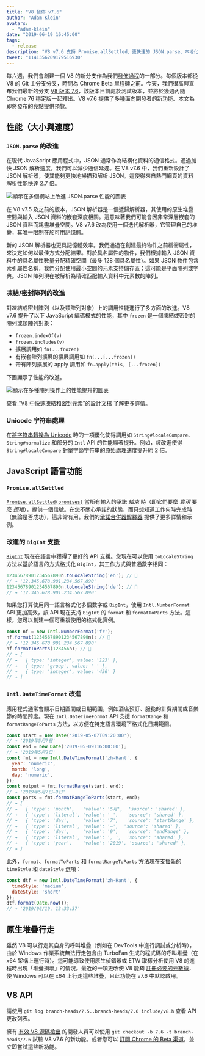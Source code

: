 ```yaml
---
title: "V8 發佈 v7.6"
author: "Adam Klein"
avatars: 
  - "adam-klein"
date: "2019-06-19 16:45:00"
tags: 
  - release
description: "V8 v7.6 支持 Promise.allSettled、更快速的 JSON.parse、本地化的 BigInt、更快的凍結/密封陣列等更多功能！"
tweet: "1141356209179516930"
---
```

每六週，我們會創建一個 V8 的新分支作為我們[發佈過程](/docs/release-process)的一部分。每個版本都從 V8 的 Git 主分支分叉，時間為 Chrome Beta 里程碑之前。今天，我們很高興宣布我們最新的分支 [V8 版本 7.6](https://chromium.googlesource.com/v8/v8.git/+log/branch-heads/7.6)，該版本目前處於測試版本，並將於幾週內隨 Chrome 76 穩定版一起釋出。V8 v7.6 提供了多種面向開發者的新功能。本文為即將發布的亮點提供預覽。

<!--truncate-->
## 性能（大小與速度）

### `JSON.parse` 的改進

在現代 JavaScript 應用程式中，JSON 通常作為結構化資料的通信格式。通過加快 JSON 解析速度，我們可以減少通信延遲。在 V8 v7.6 中，我們重新設計了 JSON 解析器，使其能夠更快地掃描和解析 JSON。這使得來自熱門網頁的資料解析性能快達 2.7 倍。

![顯示在多個網站上改進 `JSON.parse` 性能的圖表](/_img/v8-release-76/json-parsing.svg)

在 V8 v7.5 及之前的版本，JSON 解析器是一個遞歸解析器，其使用的原生堆疊空間與輸入 JSON 資料的嵌套深度相關。這意味著我們可能會因非常深層嵌套的 JSON 資料而耗盡堆疊空間。V8 v7.6 改為使用一個迭代解析器，它管理自己的堆疊，其唯一限制在於可用記憶體。

新的 JSON 解析器也更具記憶體效率。我們通過在創建最終物件之前緩衝屬性，來決定如何以最佳方式分配結果。對於具名屬性的物件，我們根據輸入 JSON 資料中的具名屬性數量分配精確空間（最多 128 個具名屬性）。如果 JSON 物件包含索引屬性名稱，我們分配使用最小空間的元素支持儲存區；這可能是平面陣列或字典。JSON 陣列現在被解析為精確匹配輸入資料中元素數的陣列。

### 凍結/密封陣列的改進

對凍結或密封陣列（以及類陣列對象）上的調用性能進行了多方面的改進。V8 v7.6 提升了以下 JavaScript 編碼模式的性能，其中 `frozen` 是一個凍結或密封的陣列或類陣列對象：

- `frozen.indexOf(v)`
- `frozen.includes(v)`
- 擴展調用如 `fn(...frozen)`
- 有嵌套陣列擴展的擴展調用如 `fn(...[...frozen])`
- 帶有陣列擴展的 apply 調用如 `fn.apply(this, [...frozen])`

下圖顯示了性能的改進。

![顯示在多種陣列操作上的性能提升的圖表](/_img/v8-release-76/frozen-sealed-elements.svg)

[查看 “V8 中快速凍結和密封元素”的設計文檔](https://bit.ly/fast-frozen-sealed-elements-in-v8) 了解更多詳情。

### Unicode 字符串處理

在[將字符串轉換為 Unicode](https://chromium.googlesource.com/v8/v8/+/734c1456d942a03d79aab4b3b0e57afbc803ceea) 時的一項優化使得調用如 `String#localeCompare`、`String#normalize` 和部分的 `Intl` API 的性能顯著提升。例如，該改進使得 `String#localeCompare` 對單字節字符串的原始處理速度提升約 2 倍。

## JavaScript 語言功能

### `Promise.allSettled`

[`Promise.allSettled(promises)`](/features/promise-combinators#promise.allsettled) 當所有輸入的承諾 _結束_ 時（即它們要麼 _實現_ 要麼 _拒絕_），提供一個信號。在您不關心承諾的狀態，而只想知道工作何時完成時（無論是否成功），這非常有用。我們的[承諾合併器解釋器](/features/promise-combinators) 提供了更多詳情和示例。

### 改進的 `BigInt` 支援

[`BigInt`](/features/bigint) 現在在語言中獲得了更好的 API 支援。您現在可以使用 `toLocaleString` 方法以基於語言的方式格式化 `BigInt`，其工作方式與普通數字相同：

```js
12345678901234567890n.toLocaleString('en'); // 🐌
// → '12,345,678,901,234,567,890'
12345678901234567890n.toLocaleString('de'); // 🐌
// → '12.345.678.901.234.567.890'
```

如果您打算使用同一語言格式化多個數字或 `BigInt`，使用 `Intl.NumberFormat` API 更加高效，該 API 現在支持 `BigInt` 的 `format` 和 `formatToParts` 方法。這樣，您可以創建一個可重複使用的格式化實例。

```js
const nf = new Intl.NumberFormat('fr');
nf.format(12345678901234567890n); // 🚀
// → '12 345 678 901 234 567 890'
nf.formatToParts(123456n); // 🚀
// → [
// →   { type: 'integer', value: '123' },
// →   { type: 'group', value: ' ' },
// →   { type: 'integer', value: '456' }
// → ]
```

### `Intl.DateTimeFormat` 改進

應用程式通常會顯示日期區間或日期範圍，例如酒店預訂、服務的計費期間或音樂節的時間跨度。現在 `Intl.DateTimeFormat` API 支援 `formatRange` 和 `formatRangeToParts` 方法，以方便在特定語言環境下格式化日期範圍。

```js
const start = new Date('2019-05-07T09:20:00');
// → '2019年5月7日'
const end = new Date('2019-05-09T16:00:00');
// → '2019年5月9日'
const fmt = new Intl.DateTimeFormat('zh-Hant', {
  year: 'numeric',
  month: 'long',
  day: 'numeric',
});
const output = fmt.formatRange(start, end);
// → '2019年5月7日–9日'
const parts = fmt.formatRangeToParts(start, end);
// → [
// →   { 'type': 'month',   'value': '5月',  'source': 'shared' },
// →   { 'type': 'literal', 'value': ' ',   'source': 'shared' },
// →   { 'type': 'day',     'value': '7',   'source': 'startRange' },
// →   { 'type': 'literal', 'value': '–',  'source': 'shared' },
// →   { 'type': 'day',     'value': '9',   'source': 'endRange' },
// →   { 'type': 'literal', 'value': ', ',  'source': 'shared' },
// →   { 'type': 'year',    'value': '2019', 'source': 'shared' },
// → ]
```

此外，`format`、`formatToParts` 和 `formatRangeToParts` 方法現在支援新的 `timeStyle` 和 `dateStyle` 選項：

```js
const dtf = new Intl.DateTimeFormat('zh-Hant', {
  timeStyle: 'medium',
  dateStyle: 'short'
});
dtf.format(Date.now());
// → '2019/06/19, 13:33:37'
```

## 原生堆疊行走

雖然 V8 可以行走其自身的呼叫堆疊（例如在 DevTools 中進行調試或分析時），由於 Windows 作業系統無法行走包含由 TurboFan 生成的程式碼的呼叫堆疊（在 x64 架構上運行時）。這可能導致使用原生偵錯器或 ETW 取樣分析使用 V8 的進程時出現「堆疊損壞」的情況。最近的一項更改使 V8 能夠 [註冊必要的元數據](https://chromium.googlesource.com/v8/v8/+/3cda21de77d098a612eadf44d504b188a599c5f0)，使 Windows 可以在 x64 上行走這些堆疊，且此功能在 v7.6 中默認啟用。

## V8 API

請使用 `git log branch-heads/7.5..branch-heads/7.6 include/v8.h` 查看 API 更改列表。

擁有 [有效 V8 源碼檢出](/docs/source-code#using-git) 的開發人員可以使用 `git checkout -b 7.6 -t branch-heads/7.6` 試驗 V8 v7.6 的新功能。或者您可以 [訂閱 Chrome 的 Beta 渠道](https://www.google.com/chrome/browser/beta.html)，並立即嘗試這些新功能。
